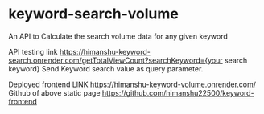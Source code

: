 # keyword-search-volume
An API to Calculate the search volume data for any given keyword


API testing link 
https://himanshu-keyword-search.onrender.com/getTotalViewCount?searchKeyword={your search keyword}
Send Keyword search value as query parameter.

Deployed frontend LINK
https://himanshu-keyword-volume.onrender.com/
Github of above static page 
https://github.com/himanshu22500/keyword-frontend
